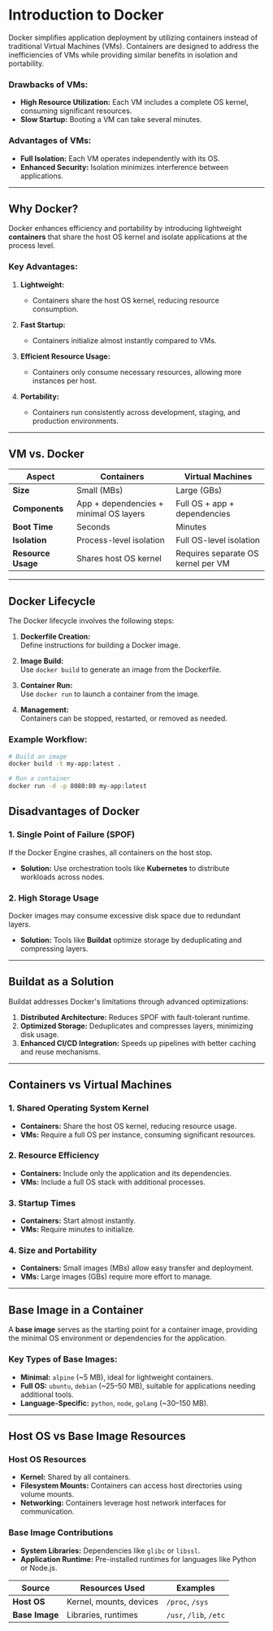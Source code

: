 
# **Introduction to Docker**

Docker simplifies application deployment by utilizing containers instead of traditional Virtual Machines (VMs). Containers are designed to address the inefficiencies of VMs while providing similar benefits in isolation and portability.

### **Drawbacks of VMs:**  
- **High Resource Utilization:** Each VM includes a complete OS kernel, consuming significant resources.  
- **Slow Startup:** Booting a VM can take several minutes.  

### **Advantages of VMs:**  
- **Full Isolation:** Each VM operates independently with its OS.  
- **Enhanced Security:** Isolation minimizes interference between applications.  

---

## **Why Docker?**

Docker enhances efficiency and portability by introducing lightweight **containers** that share the host OS kernel and isolate applications at the process level.

### **Key Advantages:**  
1. **Lightweight:**  
   - Containers share the host OS kernel, reducing resource consumption.  

2. **Fast Startup:**  
   - Containers initialize almost instantly compared to VMs.  

3. **Efficient Resource Usage:**  
   - Containers only consume necessary resources, allowing more instances per host.  

4. **Portability:**  
   - Containers run consistently across development, staging, and production environments.  

---

## **VM vs. Docker**

| **Aspect**          | **Containers**                           | **Virtual Machines**                    |  
|---------------------|------------------------------------------|-----------------------------------------|  
| **Size**            | Small (MBs)                              | Large (GBs)                             |  
| **Components**      | App + dependencies + minimal OS layers   | Full OS + app + dependencies            |  
| **Boot Time**       | Seconds                                  | Minutes                                 |  
| **Isolation**       | Process-level isolation                  | Full OS-level isolation                 |  
| **Resource Usage**  | Shares host OS kernel                    | Requires separate OS kernel per VM      |  

---

## **Docker Lifecycle**

The Docker lifecycle involves the following steps:

1. **Dockerfile Creation:**  
   Define instructions for building a Docker image.  

2. **Image Build:**  
   Use `docker build` to generate an image from the Dockerfile.  

3. **Container Run:**  
   Use `docker run` to launch a container from the image.  

4. **Management:**  
   Containers can be stopped, restarted, or removed as needed.  

### **Example Workflow:**
```bash
# Build an image
docker build -t my-app:latest .

# Run a container
docker run -d -p 8080:80 my-app:latest
```

## **Disadvantages of Docker**

### **1. Single Point of Failure (SPOF)**
If the Docker Engine crashes, all containers on the host stop.  
- **Solution:** Use orchestration tools like **Kubernetes** to distribute workloads across nodes.

### **2. High Storage Usage**
Docker images may consume excessive disk space due to redundant layers.  
- **Solution:** Tools like **Buildat** optimize storage by deduplicating and compressing layers.

---

## **Buildat as a Solution**

Buildat addresses Docker's limitations through advanced optimizations:  
1. **Distributed Architecture:** Reduces SPOF with fault-tolerant runtime.  
2. **Optimized Storage:** Deduplicates and compresses layers, minimizing disk usage.  
3. **Enhanced CI/CD Integration:** Speeds up pipelines with better caching and reuse mechanisms.

---

## **Containers vs Virtual Machines**

### **1. Shared Operating System Kernel**
- **Containers:** Share the host OS kernel, reducing resource usage.  
- **VMs:** Require a full OS per instance, consuming significant resources.

### **2. Resource Efficiency**
- **Containers:** Include only the application and its dependencies.  
- **VMs:** Include a full OS stack with additional processes.

### **3. Startup Times**
- **Containers:** Start almost instantly.  
- **VMs:** Require minutes to initialize.

### **4. Size and Portability**
- **Containers:** Small images (MBs) allow easy transfer and deployment.  
- **VMs:** Large images (GBs) require more effort to manage.

---

## **Base Image in a Container**

A **base image** serves as the starting point for a container image, providing the minimal OS environment or dependencies for the application.

### **Key Types of Base Images:**  
- **Minimal:** `alpine` (~5 MB), ideal for lightweight containers.  
- **Full OS:** `ubuntu`, `debian` (~25–50 MB), suitable for applications needing additional tools.  
- **Language-Specific:** `python`, `node`, `golang` (~30–150 MB).

---

## **Host OS vs Base Image Resources**

### **Host OS Resources**
- **Kernel:** Shared by all containers.  
- **Filesystem Mounts:** Containers can access host directories using volume mounts.  
- **Networking:** Containers leverage host network interfaces for communication.  

### **Base Image Contributions**
- **System Libraries:** Dependencies like `glibc` or `libssl`.  
- **Application Runtime:** Pre-installed runtimes for languages like Python or Node.js.  

| **Source**     | **Resources Used**         | **Examples**         |  
|----------------|---------------------------|----------------------|  
| **Host OS**    | Kernel, mounts, devices   | `/proc`, `/sys`      |  
| **Base Image** | Libraries, runtimes       | `/usr`, `/lib`, `/etc` |
